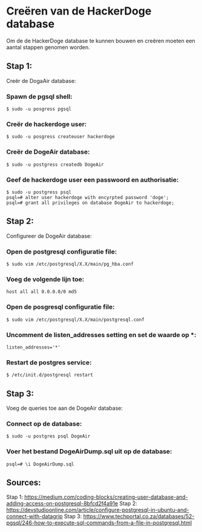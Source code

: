# Creëren van de HackerDoge database
Om de de HackerDoge database te kunnen bouwen en creëren moeten een aantal stappen genomen worden.

## Stap 1: 
Creër de DogaAir database:
### Spawn de pgsql shell:
	$ sudo -u posgress pgsql
### Creër de hackerdoge user:
	$ sudo -u posgress createuser hackerdoge
### Creër de DogeAir database:
	$ sudo -u postgress createdb DogeAir
### Geef de hackerdoge user een passwoord en authorisatie:
	$ sudo -u postgress psql
	psql=# alter user hackerdoge with encyrpted password 'doge';
	psql=# grant all privileges on database DogeAir to hackerdoge;

## Stap 2:
Configureer de DogeAir database:
### Open de postgresql configuratie file:
	$ sudo vim /etc/postgresql/X.X/main/pg_hba.conf
### Voeg de volgende lijn toe:
	host all all 0.0.0.0/0 md5
### Open de posgresql configuratie file:
	$ sudo vim /etc/postgresql/X.X/main/postgresql.conf
### Uncomment de listen_addresses setting en set de waarde op *:
	listen_addresses='*'
### Restart de postgres service:
	$ /etc/init.d/postgresql restart

## Stap 3:
Voeg de queries toe aan de DogeAir database:
### Connect op de database:
	$ sudo -u postgres psql DogeAir
### Voer het bestand DogeAirDump.sql uit op de database:
	psql=# \i DogeAirDump.sql

## Sources:
Stap 1: https://medium.com/coding-blocks/creating-user-database-and-adding-access-on-postgresql-8bfcd2f4a91e
Stap 2: https://devstudioonline.com/article/configure-postgresql-in-ubuntu-and-connect-with-datagrip
Stap 3: https://www.techportal.co.za/databases/52-pgsql/246-how-to-execute-sql-commands-from-a-file-in-postgresql.html
